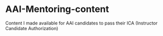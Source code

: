 # AAI-Mentoring-content
Content I made available for AAI candidates to pass their ICA (Instructor Candidate Authorization)
